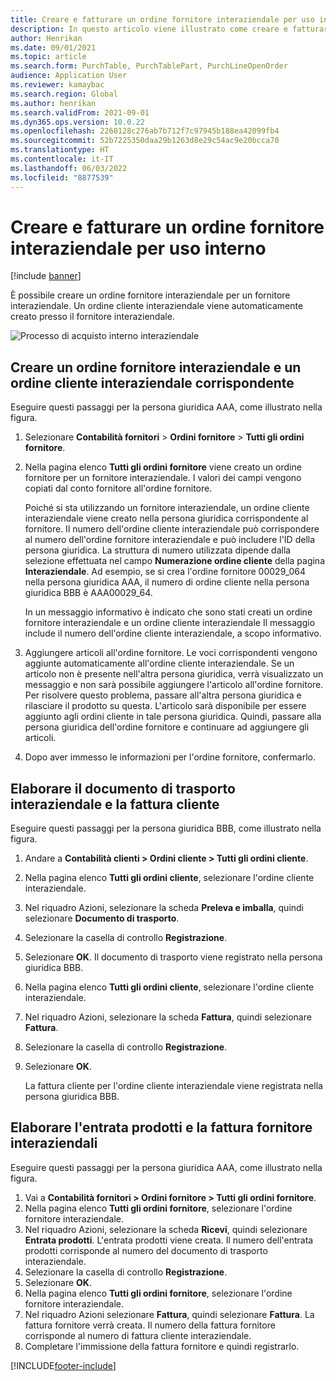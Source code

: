 ```yaml
---
title: Creare e fatturare un ordine fornitore interaziendale per uso interno
description: In questo articolo viene illustrato come creare e fatturare un ordine fornitore interaziendale per uso interno
author: Henrikan
ms.date: 09/01/2021
ms.topic: article
ms.search.form: PurchTable, PurchTablePart, PurchLineOpenOrder
audience: Application User
ms.reviewer: kamaybac
ms.search.region: Global
ms.author: henrikan
ms.search.validFrom: 2021-09-01
ms.dyn365.ops.version: 10.0.22
ms.openlocfilehash: 2260128c276ab7b712f7c97945b188ea42099fb4
ms.sourcegitcommit: 52b7225350daa29b1263d8e29c54ac9e20bcca70
ms.translationtype: HT
ms.contentlocale: it-IT
ms.lasthandoff: 06/03/2022
ms.locfileid: "8877539"
---
```

# <a name="create-and-invoice-an-intercompany-purchase-order-for-internal-use"></a>Creare e fatturare un ordine fornitore interaziendale per uso interno

[!include [banner](../../includes/banner.md)]

È possibile creare un ordine fornitore interaziendale per un fornitore interaziendale. Un ordine cliente interaziendale viene automaticamente creato presso il fornitore interaziendale.

![Processo di acquisto interno interaziendale](media/intercompanypurchaseprocess.png)

## <a name="create-an-intercompany-purchase-order-and-a-corresponding-intercompany-sales-order"></a>Creare un ordine fornitore interaziendale e un ordine cliente interaziendale corrispondente

Eseguire questi passaggi per la persona giuridica AAA, come illustrato nella figura.

1. Selezionare **Contabilità fornitori** \> **Ordini fornitore** \> **Tutti gli ordini fornitore**.
1. Nella pagina elenco **Tutti gli ordini fornitore** viene creato un ordine fornitore per un fornitore interaziendale. I valori dei campi vengono copiati dal conto fornitore all'ordine fornitore.

    Poiché si sta utilizzando un fornitore interaziendale, un ordine cliente interaziendale viene creato nella persona giuridica corrispondente al fornitore. Il numero dell'ordine cliente interaziendale può corrispondere al numero dell'ordine fornitore interaziendale e può includere l'ID della persona giuridica. La struttura di numero utilizzata dipende dalla selezione effettuata nel campo **Numerazione ordine cliente** della pagina **Interaziendale**. Ad esempio, se si crea l'ordine fornitore 00029\_064 nella persona giuridica AAA, il numero di ordine cliente nella persona giuridica BBB è AAA00029\_64.

    In un messaggio informativo è indicato che sono stati creati un ordine fornitore interaziendale e un ordine cliente interaziendale Il messaggio include il numero dell'ordine cliente interaziendale, a scopo informativo.

1. Aggiungere articoli all'ordine fornitore. Le voci corrispondenti vengono aggiunte automaticamente all'ordine cliente interaziendale. Se un articolo non è presente nell'altra persona giuridica, verrà visualizzato un messaggio e non sarà possibile aggiungere l'articolo all'ordine fornitore. Per risolvere questo problema, passare all'altra persona giuridica e rilasciare il prodotto su questa. L'articolo sarà disponibile per essere aggiunto agli ordini cliente in tale persona giuridica. Quindi, passare alla persona giuridica dell'ordine fornitore e continuare ad aggiungere gli articoli.
1. Dopo aver immesso le informazioni per l'ordine fornitore, confermarlo.

## <a name="process-the-intercompany-packing-slip-and-customer-invoice"></a>Elaborare il documento di trasporto interaziendale e la fattura cliente

Eseguire questi passaggi per la persona giuridica BBB, come illustrato nella figura.

1. Andare a **Contabilità clienti \> Ordini cliente \> Tutti gli ordini cliente**.
1. Nella pagina elenco **Tutti gli ordini cliente**, selezionare l'ordine cliente interaziendale.
1. Nel riquadro Azioni, selezionare la scheda **Preleva e imballa**, quindi selezionare **Documento di trasporto**.
1. Selezionare la casella di controllo **Registrazione**.
1. Selezionare **OK**. Il documento di trasporto viene registrato nella persona giuridica BBB.
1. Nella pagina elenco **Tutti gli ordini cliente**, selezionare l'ordine cliente interaziendale.
1. Nel riquadro Azioni, selezionare la scheda **Fattura**, quindi selezionare **Fattura**.
1. Selezionare la casella di controllo **Registrazione**.
1. Selezionare **OK**.

    La fattura cliente per l'ordine cliente interaziendale viene registrata nella persona giuridica BBB.

## <a name="process-the-intercompany-product-receipt-and-vendor-invoice"></a>Elaborare l'entrata prodotti e la fattura fornitore interaziendali

Eseguire questi passaggi per la persona giuridica AAA, come illustrato nella figura.

1. Vai a **Contabilità fornitori \> Ordini fornitore \> Tutti gli ordini fornitore**.
1. Nella pagina elenco **Tutti gli ordini fornitore**, selezionare l'ordine fornitore interaziendale.
1. Nel riquadro Azioni, selezionare la scheda **Ricevi**, quindi selezionare **Entrata prodotti**. L'entrata prodotti viene creata. Il numero dell'entrata prodotti corrisponde al numero del documento di trasporto interaziendale.
1. Selezionare la casella di controllo **Registrazione**.
1. Selezionare **OK**.
1. Nella pagina elenco **Tutti gli ordini fornitore**, selezionare l'ordine fornitore interaziendale.
1. Nel riquadro Azioni selezionare **Fattura**, quindi selezionare **Fattura**. La fattura fornitore verrà creata. Il numero della fattura fornitore corrisponde al numero di fattura cliente interaziendale.
1. Completare l'immissione della fattura fornitore e quindi registrarlo.

[!INCLUDE[footer-include](../../includes/footer-banner.md)]
